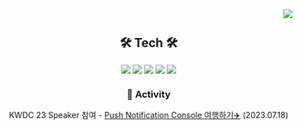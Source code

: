 <p align="right">
  <a href="https://myhits.vercel.app"><img src="https://myhits.vercel.app/api/hit/https%3A%2F%2Fgithub.com%2Fkangddong?color=blue&label=hits&size=small"/></a>
</p>



<div align="center">
  
## 🛠 Tech 🛠
  

<p dir="auto">
<img src="https://img.shields.io/badge/Swift-F05138?style=for-the-badge&logo=Swift&logoColor=white"/></a>
<img src="https://img.shields.io/badge/Objective C-000000?style=for-the-badge&logo=Apple&logoColor=white"/></a>
<img src="https://img.shields.io/badge/Xcode-147EFB?style=for-the-badge&logo=Xcode&logoColor=white"/></a>
<img src="https://img.shields.io/badge/Firebase-FFCA28?style=for-the-badge&logo=Firebase&logoColor=white"/></a>
<img src="https://img.shields.io/badge/ReactiveX-B7178C?style=for-the-badge&logo=ReactiveX&logoColor=white"/></a>
<br/>
  
### 🏁 Activity

<div align="center">
<!--
애플 공식문서 번역 작업 - [Gitbook 구경가기](https://rkdehddud96s-personal-organizati.gitbook.io/document#app-frameworks)                      
-->
  
KWDC 23 Speaker 참여 - [Push Notification Console 여행하기✈️](https://youtu.be/LNgpmhesJ0s?si=jiH-Y7tnrmpa59IP) (2023.07.18)
  <br/>
  
</div>
  




<!--
## 📈 GitHub Stats
[![Top Langs](https://github-readme-stats-git-masterrstaa-rickstaa.vercel.app/api/top-langs/?username=kangddong&show_icons=true&layout=compact&theme=radical&hide_border=true)](https://github.com/anuraghazra/github-readme-stats)
[![kangddong’s GitHub stats](https://github-readme-stats-git-masterrstaa-rickstaa.vercel.app/api?username=kangddong&show_icons=true&theme=radical)](https://github.com/kangddong/github-readme-stats)
-->



<!-- ## 💿 Algorithm && Data structure -->

<!-- [![Solved.ac Profile](http://mazassumnida.wtf/api/v2/generate_badge?boj=rkdehddud96)](http://solved.ac/rkdehddud96/) -->

<!--
</div>

##  👇🏻 And Also Check Out my recent post in my velog

[![Velog's GitHub stats](https://velog-readme-stats.vercel.app/api?name=kangddong)]([벨로그링크](https://velog.io/@kangddong/posts)https://velog.io/@kangddong/posts)
-->
